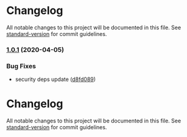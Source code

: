 # Changelog

All notable changes to this project will be documented in this file. See [standard-version](https://github.com/conventional-changelog/standard-version) for commit guidelines.

### [1.0.1](https://github.com/tomasAlabes/graphql-kafkajs-subscriptions/compare/v1.0.0...v1.0.1) (2020-04-05)


### Bug Fixes

* security deps update ([d8fd089](https://github.com/tomasAlabes/graphql-kafkajs-subscriptions/commit/d8fd08921135ee4f4e4889582ba591cdbba4363f))

# Changelog

All notable changes to this project will be documented in this file. See [standard-version](https://github.com/conventional-changelog/standard-version) for commit guidelines.
